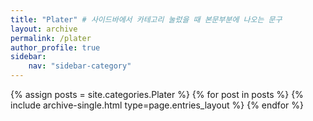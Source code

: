 ```yaml
---
title: "Plater" # 사이드바에서 카테고리 눌렀을 때 본문부분에 나오는 문구
layout: archive
permalink: /plater
author_profile: true
sidebar:
    nav: "sidebar-category"
---
```



{% assign posts = site.categories.Plater %}
{% for post in posts %} {% include archive-single.html type=page.entries_layout %} {% endfor %}